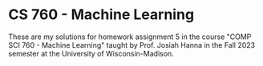 # CS 760 - Machine Learning

These are my solutions for homework assignment 5 in the course "COMP SCI 760 - Machine Learning" taught by Prof. Josiah Hanna in the Fall 2023 semester at the University of Wisconsin-Madison.
